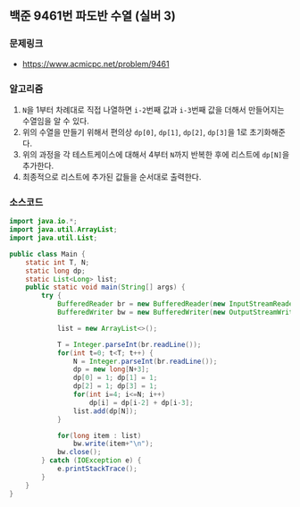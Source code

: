 ## 백준 9461번 파도반 수열 (실버 3)
### 문제링크
- https://www.acmicpc.net/problem/9461

### 알고리즘
1. `N`을 1부터 차례대로 직접 나열하면 `i-2`번째 값과 `i-3`번째 값을 더해서 만들어지는 수열임을 알 수 있다.
2. 위의 수열을 만들기 위해서 편의상 `dp[0]`, `dp[1]`, `dp[2]`, `dp[3]`을 1로 초기화해준다.
3. 위의 과정을 각 테스트케이스에 대해서 4부터 `N`까지 반복한 후에 리스트에 `dp[N]`을 추가한다.
4. 최종적으로 리스트에 추가된 값들을 순서대로 출력한다.

### 소스코드
```java
import java.io.*;
import java.util.ArrayList;
import java.util.List;

public class Main {
    static int T, N;
    static long dp;
    static List<Long> list;
    public static void main(String[] args) {
        try {
            BufferedReader br = new BufferedReader(new InputStreamReader(System.in));
            BufferedWriter bw = new BufferedWriter(new OutputStreamWriter(System.out));

            list = new ArrayList<>();

            T = Integer.parseInt(br.readLine());
            for(int t=0; t<T; t++) {
                N = Integer.parseInt(br.readLine());
                dp = new long[N+3];
                dp[0] = 1; dp[1] = 1;
                dp[2] = 1; dp[3] = 1;
                for(int i=4; i<=N; i++)
                    dp[i] = dp[i-2] + dp[i-3];
                list.add(dp[N]);
            }

            for(long item : list)
                bw.write(item+"\n");
            bw.close();
        } catch (IOException e) {
            e.printStackTrace();
        }
    }
}
```